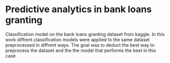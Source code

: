 # Predictive analytics in bank loans granting

Classification model on the bank loans granting dataset from kaggle.
In this work diffrent classification models were applied to the same dataset preprocessed in diffrent ways. The goal was to deduct the best way to preprocess the dataset and the the model that performs the best in this case

